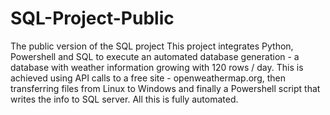 # SQL-Project-Public
The public version of the SQL project
This project integrates Python, Powershell and SQL to execute an automated database generation - a database with weather information growing with 120 rows / day. This is achieved using API calls to a free site - openweathermap.org, then transferring files from Linux to Windows and finally a Powershell script that writes the info to SQL server. All this is fully automated.
